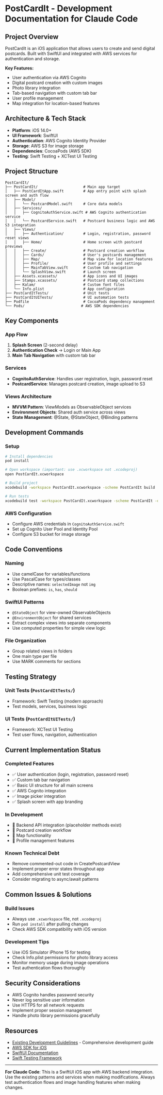 # PostCardIt - Development Documentation for Claude Code

## Project Overview

PostCardIt is an iOS application that allows users to create and send digital postcards. Built with SwiftUI and integrated with AWS services for authentication and storage.

**Key Features:**
- User authentication via AWS Cognito
- Digital postcard creation with custom images
- Photo library integration
- Tab-based navigation with custom tab bar
- User profile management
- Map integration for location-based features

## Architecture & Tech Stack

- **Platform**: iOS 14.0+
- **UI Framework**: SwiftUI
- **Authentication**: AWS Cognito Identity Provider
- **Storage**: AWS S3 for image storage
- **Dependencies**: CocoaPods (AWS SDK)
- **Testing**: Swift Testing + XCTest UI Testing

## Project Structure

```
PostCardIt/
├── PostCardIt/                     # Main app target
│   ├── PostCardItApp.swift         # App entry point with splash screen and auth flow
│   ├── Model/
│   │   └── PostcardModel.swift     # Core data models
│   ├── Services/
│   │   ├── CognitoAuthService.swift # AWS Cognito authentication service
│   │   └── PostcardService.swift   # Postcard business logic and AWS S3 integration
│   ├── Views/
│   │   ├── Authentication/         # Login, registration, password reset views
│   │   ├── Home/                   # Home screen with postcard previews
│   │   ├── Create/                 # Postcard creation workflow
│   │   ├── Cards/                  # User's postcards management
│   │   ├── Map/                    # Map view for location features
│   │   ├── Profile/                # User profile and settings
│   │   ├── MainTabView.swift       # Custom tab navigation
│   │   └── SplashView.swift        # Launch screen
│   ├── Assets.xcassets/            # App icons and UI images
│   ├── Stamps.xcassets/            # Postcard stamp collections
│   ├── Kalam/                      # Custom font files
│   └── Info.plist                  # App configuration
├── PostCardItTests/                # Unit tests
├── PostCardItUITests/              # UI automation tests
├── Podfile                         # CocoaPods dependency management
└── Pods/                          # AWS SDK dependencies
```

## Key Components

### App Flow
1. **Splash Screen** (2-second delay)
2. **Authentication Check** → Login or Main App
3. **Main Tab Navigation** with custom tab bar

### Services
- **CognitoAuthService**: Handles user registration, login, password reset
- **PostcardService**: Manages postcard creation, image upload to S3

### Views Architecture
- **MVVM Pattern**: ViewModels as ObservableObject services
- **Environment Objects**: Shared auth service across views
- **State Management**: @State, @StateObject, @Binding patterns

## Development Commands

### Setup
```bash
# Install dependencies
pod install

# Open workspace (important: use .xcworkspace not .xcodeproj)
open PostCardIt.xcworkspace

# Build project
xcodebuild -workspace PostCardIt.xcworkspace -scheme PostCardIt build

# Run tests
xcodebuild test -workspace PostCardIt.xcworkspace -scheme PostCardIt -destination 'platform=iOS Simulator,name=iPhone 15'
```

### AWS Configuration
- Configure AWS credentials in `CognitoAuthService.swift`
- Set up Cognito User Pool and Identity Pool
- Configure S3 bucket for image storage

## Code Conventions

### Naming
- Use camelCase for variables/functions
- Use PascalCase for types/classes
- Descriptive names: `selectedImage` not `img`
- Boolean prefixes: `is`, `has`, `should`

### SwiftUI Patterns
- `@StateObject` for view-owned ObservableObjects
- `@EnvironmentObject` for shared services
- Extract complex views into separate components
- Use computed properties for simple view logic

### File Organization
- Group related views in folders
- One main type per file
- Use MARK comments for sections

## Testing Strategy

### Unit Tests (`PostCardItTests/`)
- Framework: Swift Testing (modern approach)
- Test models, services, business logic

### UI Tests (`PostCardItUITests/`)
- Framework: XCTest UI Testing
- Test user flows, navigation, authentication

## Current Implementation Status

### Completed Features
- ✅ User authentication (login, registration, password reset)
- ✅ Custom tab bar navigation
- ✅ Basic UI structure for all main screens
- ✅ AWS Cognito integration
- ✅ Image picker integration
- ✅ Splash screen with app branding

### In Development
- 🚧 Backend API integration (placeholder methods exist)
- 🚧 Postcard creation workflow
- 🚧 Map functionality
- 🚧 Profile management features

### Known Technical Debt
- Remove commented-out code in CreatePostcardView
- Implement proper error states throughout app
- Add comprehensive unit test coverage
- Consider migrating to async/await patterns

## Common Issues & Solutions

### Build Issues
- Always use `.xcworkspace` file, not `.xcodeproj`
- Run `pod install` after pulling changes
- Check AWS SDK compatibility with iOS version

### Development Tips
- Use iOS Simulator iPhone 15 for testing
- Check Info.plist permissions for photo library access
- Monitor memory usage during image operations
- Test authentication flows thoroughly

## Security Considerations

- AWS Cognito handles password security
- Never log sensitive user information
- Use HTTPS for all network requests
- Implement proper session management
- Handle photo library permissions gracefully

## Resources

- [Existing Development Guidelines](./DEVELOPMENT_GUIDELINES.md) - Comprehensive development guide
- [AWS SDK for iOS](https://docs.aws.amazon.com/sdk-for-ios/)
- [SwiftUI Documentation](https://developer.apple.com/documentation/swiftui)
- [Swift Testing Framework](https://developer.apple.com/documentation/testing)

---

**For Claude Code**: This is a SwiftUI iOS app with AWS backend integration. Use the existing patterns and services when making modifications. Always test authentication flows and image handling features when making changes.
